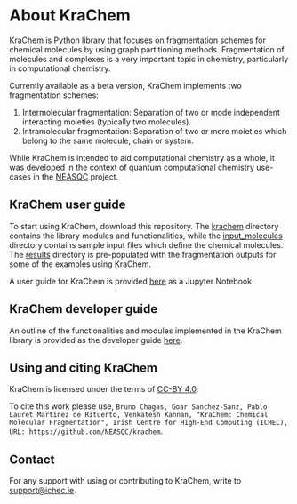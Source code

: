 # About KraChem
KraChem is Python library that focuses on fragmentation schemes for chemical molecules by using graph partitioning methods. Fragmentation of molecules and complexes is a very important topic in chemistry, particularly in computational chemistry.

Currently available as a beta version, KraChem implements two fragmentation schemes:

1. Intermolecular fragmentation: Separation of two or mode independent interacting moieties (typically two molecules).
2. Intramolecular fragmentation: Separation of two or more moieties which belong to the same molecule, chain or system.

While KraChem is intended to aid computational chemistry as a whole, it was developed in the context of quantum computational chemistry use-cases in the [NEASQC](https://www.neasqc.eu) project.

## KraChem user guide
To start using KraChem, download this repository. The [krachem](krachem) directory contains the library modules and functionalities, while the [input_molecules](input_molecules) directory contains sample input files which define the chemical molecules. The [results](results) directory is pre-populated with the fragmentation outputs for some of the examples using KraChem.

A user guide for KraChem is provided [here](krachem_user_guide_ipynb) as a Jupyter Notebook.

## KraChem developer guide
An outline of the functionalities and modules implemented in the KraChem library is provided as the developer guide [here](krachem_developer_guide.md).

## Using and citing KraChem
KraChem is licensed under the terms of [CC-BY 4.0](https://creativecommons.org/licenses/by/4.0/).

To cite this work please use, `Bruno Chagas, Goar Sanchez-Sanz, Pablo Lauret Martínez de Rituerto, Venkatesh Kannan, "KraChem: Chemical Molecular Fragmentation", Irish Centre for High-End Computing (ICHEC), URL: https://github.com/NEASQC/krachem`.

## Contact
For any support with using or contributing to KraChem, write to support@ichec.ie.


<!-- KraChem is a beta-version Python library designed for working with chemical molecules, fragmentation, based on chemical files input and mathematical tools from graph theory. Therefore, this package has two main functionalities, and they are

1. Intermolecular Fragmentation: given a chemical compound, where we may have a collection of disconnected molecules we want to find
2. Intramolecular Fragmentation: given a molecule defined by its atoms and connections, we want to brake this molecule into smaller parts, so we have a collection of subsets of atoms.

There are two main packages where we develop our framework for fragmenting molecules, based on our approach of analysing chemical molecules as graphs and certain arrays. In this way, we use the following packages

1. numpy: a library for the python programming language, adding support for large, multi-dimensional arrays and matrices, along with a large collection of high-level mathematical functions to operate on these arrays

2. networkx : a python library for studying graphs and networks, where we encode our molecules as graphs and perform several routines and algorithms in our graphs 

Moreover, we implement some routines for plotting graphs and certain analysis, as well as packages for creating subsets and manipulating paths and directories, and they are

3. matplotlib: a plotting library for the python programming language and its numerical mathematics extension numpy, where we have some features for plotting figures

4. itertools: this module implements a number of iterator building blocks inspired by constructs from APL, Haskell, and SML. We use this package for combining parts of a chemical compound or atoms in a molecule into a collection of subsets

4. pathlib: this module offers classes representing filesystem paths with semantics appropriate for different operating systems, where we can access and manipulate files in folders


### Tutorial

We have a [quickstart tutorial](quickstart_guide.ipynb) if you want to know the basic features in this package.

For documentation [click here](https://www.overleaf.com/project/6123ad698e1e62f3766d1b08) -->
